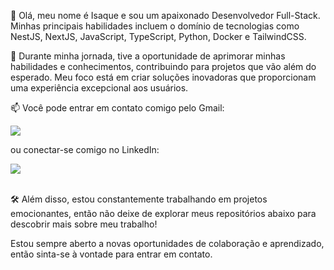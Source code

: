 
👋 Olá, meu nome é Isaque e sou um apaixonado Desenvolvedor Full-Stack. 
</br>
Minhas principais habilidades incluem o domínio de tecnologias como NestJS, NextJS, JavaScript, TypeScript, Python, Docker e TailwindCSS.

🚀 Durante minha jornada, tive a oportunidade de aprimorar minhas habilidades e conhecimentos, contribuindo para projetos que vão além do esperado. Meu foco está em criar soluções inovadoras que proporcionam uma experiência excepcional aos usuários.

📫 Você pode entrar em contato comigo pelo Gmail: 
<p align="left">
  <a href="mailto:isaqueleal35@gmail.com" alt="Gmail">
    <img src="https://img.shields.io/badge/-Gmail-6610F2?style=for-the-badge&logo=Gmail&logoColor=FFFFFF&link=mailto:isaqueleal35@gmail.com"/>
  </a>
</p>

ou conectar-se comigo no LinkedIn: 
<p align="left">
  <a href="https://www.linkedin.com/in/isaque-de-sousa-675791216/" alt="Linkedin">
    <img src="https://img.shields.io/badge/-Linkedin-6610F2?style=for-the-badge&logo=Linkedin&logoColor=FFFFFF&link=https://www.linkedin.com/in/isaque-de-sousa-675791216/"/>
  </a>
</p>
</br>
🛠️ Além disso, estou constantemente trabalhando em projetos emocionantes, então não deixe de explorar meus repositórios abaixo para descobrir mais sobre meu trabalho!
</br>

Estou sempre aberto a novas oportunidades de colaboração e aprendizado, então sinta-se à vontade para entrar em contato.


